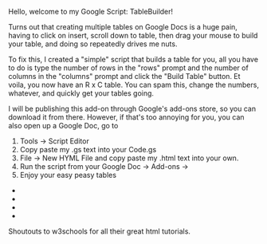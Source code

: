 Hello, welcome to my Google Script: TableBuilder!

Turns out that creating multiple tables on Google Docs is a huge pain, having to click on insert, scroll down to table, then drag your mouse to build your table, and doing so repeatedly drives me nuts.

To fix this, I created a "simple" script that builds a table for you, all you have to do is type the number of rows in the "rows" prompt and the number of columns in the "columns" prompt and click the "Build Table" button. Et voila, you now have an R x C table. You can spam this, change the numbers, whatever, and quickly get your tables going.

I will be publishing this add-on through Google's add-ons store, so you can download it from there. However, if that's too annoying for you, you can also open up a Google Doc, go to 

1. Tools -> Script Editor
2. Copy paste my .gs text into your Code.gs 
3. File -> New HYML File and copy paste my .html text into your own. 
4. Run the script from your Google Doc -> Add-ons -> <Your Script Name>
5. Enjoy your easy peasy tables

*
*
*
*

Shoutouts to w3schools for all their great html tutorials.